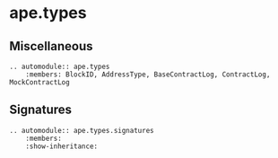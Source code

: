 # ape.types

## Miscellaneous

```{eval-rst}
.. automodule:: ape.types
    :members: BlockID, AddressType, BaseContractLog, ContractLog, MockContractLog
```

## Signatures

```{eval-rst}
.. automodule:: ape.types.signatures
    :members:
    :show-inheritance:
```
